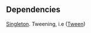 ## Dependencies
[Singleton](https://pages.github.com/).
Tweening, i.e ([Tween](https://assetstore.unity.com/packages/tools/animation/tween-55983#content))
